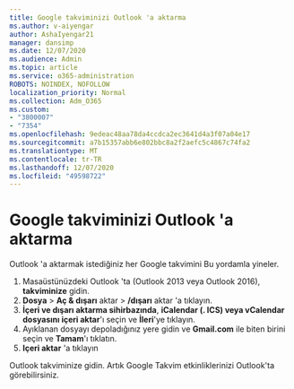 ```yaml
---
title: Google takviminizi Outlook 'a aktarma
ms.author: v-aiyengar
author: AshaIyengar21
manager: dansimp
ms.date: 12/07/2020
ms.audience: Admin
ms.topic: article
ms.service: o365-administration
ROBOTS: NOINDEX, NOFOLLOW
localization_priority: Normal
ms.collection: Adm_O365
ms.custom:
- "3800007"
- "7354"
ms.openlocfilehash: 9edeac48aa78da4ccdca2ec3641d4a3f07a04e17
ms.sourcegitcommit: a7b15357abb6e802bbc8a2f2aefc5c4867c74fa2
ms.translationtype: MT
ms.contentlocale: tr-TR
ms.lasthandoff: 12/07/2020
ms.locfileid: "49598722"
---
```

# <a name="import-your-google-calendar-to-outlook"></a>Google takviminizi Outlook 'a aktarma

Outlook 'a aktarmak istediğiniz her Google takvimini Bu yordamla yineler.

1. Masaüstünüzdeki Outlook 'ta (Outlook 2013 veya Outlook 2016), **takviminize** gidin.
1. **Dosya**  >  **Aç & dışarı** aktar  >  **/dışarı** aktar 'a tıklayın.
1. **İçeri ve dışarı aktarma sihirbazında**, **iCalendar (. ICS) veya vCalendar dosyasını içeri aktar**'ı seçin ve **İleri**'ye tıklayın.
1. Ayıklanan dosyayı depoladığınız yere gidin ve **Gmail.com** ile biten birini seçin ve **Tamam**'ı tıklatın.
1. **Içeri aktar** 'a tıklayın

Outlook takviminize gidin. Artık Google Takvim etkinliklerinizi Outlook'ta görebilirsiniz.
